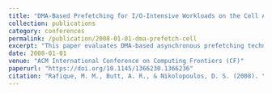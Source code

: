 ```yaml
---
title: "DMA-Based Prefetching for I/O-Intensive Workloads on the Cell Architecture"
collection: publications
category: conferences
permalink: /publication/2008-01-01-dma-prefetch-cell
excerpt: "This paper evaluates DMA-based asynchronous prefetching techniques to improve the performance of I/O-intensive applications on the Cell Broadband Engine."
date: 2008-01-01
venue: "ACM International Conference on Computing Frontiers (CF)"
paperurl: "https://doi.org/10.1145/1366230.1366236"
citation: "Rafique, M. M., Butt, A. R., & Nikolopoulos, D. S. (2008). \"DMA-Based Prefetching for I/O-Intensive Workloads on the Cell Architecture.\" *CF '08*, 23–32. https://doi.org/10.1145/1366230.1366236"
---
```

